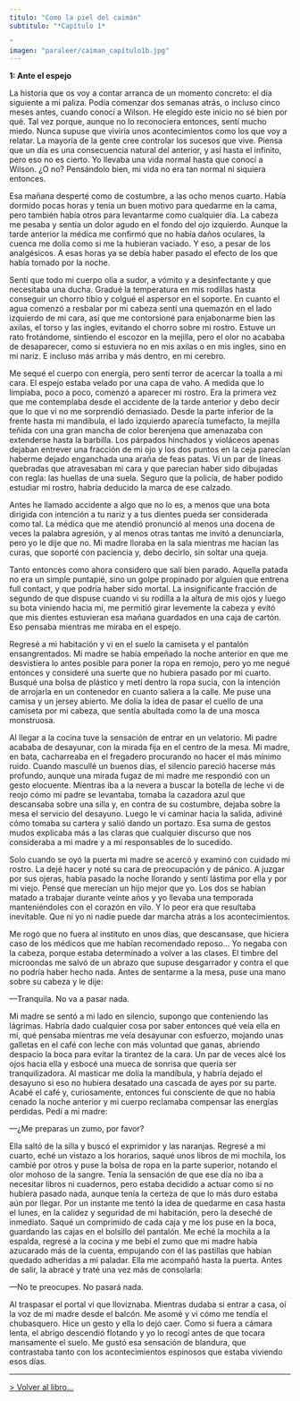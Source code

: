 ```yaml
---
titulo: "Como la piel del caimán"
subtitulo: "*Capítulo 1*"
imagen: "paraleer/caiman_capítulo1b.jpg"
---
```

 **1: Ante el espejo**

La historia que os voy a contar arranca de un momento concreto: el día siguiente a mi paliza. Podía comenzar dos semanas atrás, o incluso cinco meses antes, cuando conocí a Wilson. He elegido este inicio no sé bien por qué. Tal vez porque, aunque no lo reconociera entonces, sentí mucho miedo. Nunca supuse que viviría unos acontecimientos como los que voy a relatar. La mayoría de la gente cree controlar los sucesos que vive. Piensa que un día es una consecuencia natural del anterior, y así hasta el infinito, pero eso no es cierto. Yo llevaba una vida normal hasta que conocí a Wilson. ¿O no? Pensándolo bien, mi vida no era tan normal ni siquiera entonces.

Esa mañana desperté como de costumbre, a las ocho menos cuarto. Había dormido pocas horas y tenía un buen motivo para quedarme en la cama, pero también había otros para levantarme como cualquier día. La cabeza me pesaba y sentía un dolor agudo en el fondo del ojo izquierdo. Aunque la tarde anterior la médica me confirmó que no había daños oculares, la cuenca me dolía como si me la hubieran vaciado. Y eso, a pesar de los analgésicos. A esas horas ya se debía haber pasado el efecto de los que había tomado por la noche.

Sentí que todo mi cuerpo olía a sudor, a vómito y a desinfectante y que necesitaba una ducha. Gradué la temperatura en mis rodillas hasta conseguir un chorro tibio y colgué el aspersor en el soporte. En cuanto el agua comenzó a resbalar por mi cabeza sentí una quemazón en el lado izquierdo de mi cara, así que me contorsioné para enjabonarme bien las axilas, el torso y las ingles, evitando el chorro sobre mi rostro. Estuve un rato frotándome, sintiendo el escozor en la mejilla, pero el olor no acababa de desaparecer, como si estuviera no en mis axilas o en mis ingles, sino en mi nariz. E incluso más arriba y más dentro, en mi cerebro.

Me sequé el cuerpo con energía, pero sentí terror de acercar la toalla a mi cara. El espejo estaba velado por una capa de vaho. A medida que lo limpiaba, poco a poco, comenzó a aparecer mi rostro. Era la primera vez que me contemplaba desde el accidente de la tarde anterior y debo decir que lo que vi no me sorprendió demasiado. Desde la parte inferior de la frente hasta mi mandíbula, el lado izquierdo aparecía tumefacto, la mejilla teñida con una gran mancha de color berenjena que amenazaba con extenderse hasta la barbilla. Los párpados hinchados y violáceos apenas dejaban entrever una fracción de mi ojo y los dos puntos en la ceja parecían haberme dejado enganchada una araña de feas patas. Vi un par de líneas quebradas que atravesaban mi cara y que parecían haber sido dibujadas con regla: las huellas de una suela. Seguro que la policía, de haber podido estudiar mi rostro, habría deducido la marca de ese calzado.

Antes he llamado accidente a algo que no lo es, a menos que una bota dirigida con intención a tu nariz y a tus dientes pueda ser considerada como tal. La médica que me atendió pronunció al menos una docena de veces la palabra agresión, y al menos otras tantas me invitó a denunciarla, pero yo le dije que no. Mi madre lloraba en la sala mientras me hacían las curas, que soporté con paciencia y, debo decirlo, sin soltar una queja.

Tanto entonces como ahora considero que salí bien parado. Aquella patada no era un simple puntapié, sino un golpe propinado por alguien que entrena full contact, y que podría haber sido mortal. La insignificante fracción de segundo de que dispuse cuando vi su rodilla a la altura de mis ojos y luego su bota viniendo hacia mí, me permitió girar levemente la cabeza y evitó que mis dientes estuvieran esa mañana guardados en una caja de cartón. Eso pensaba mientras me miraba en el espejo.

Regresé a mi habitación y vi en el suelo la camiseta y el pantalón ensangrentados. Mi madre se había empeñado la noche anterior en que me desvistiera lo antes posible para poner la ropa en remojo, pero yo me negué entonces y consideré una suerte que no hubiera pasado por mi cuarto. Busqué una bolsa de plástico y metí dentro la ropa sucia, con la intención de arrojarla en un contenedor en cuanto saliera a la calle. Me puse una camisa y un jersey abierto. Me dolía la idea de pasar el cuello de una camiseta por mi cabeza, que sentía abultada como la de una mosca monstruosa.

Al llegar a la cocina tuve la sensación de entrar en un velatorio. Mi padre acababa de desayunar, con la mirada fija en el centro de la mesa. Mi madre, en bata, cacharreaba en el fregadero procurando no hacer el más mínimo ruido. Cuando mascullé un buenos días, el silencio pareció hacerse más profundo, aunque una mirada fugaz de mi madre me respondió con un gesto elocuente. Mientras iba a la nevera a buscar la botella de leche vi de reojo cómo mi padre se levantaba, tomaba la cazadora azul que descansaba sobre una silla y, en contra de su costumbre, dejaba sobre la mesa el servicio del desayuno. Luego le vi caminar hacia la salida, adiviné cómo tomaba su cartera y salió dando un portazo. Esa suma de gestos mudos explicaba más a las claras que cualquier discurso que nos consideraba a mi madre y a mí responsables de lo sucedido.

Solo cuando se oyó la puerta mi madre se acercó y examinó con cuidado mi rostro. La dejé hacer y noté su cara de preocupación y de pánico. A juzgar por sus ojeras, había pasado la noche llorando y sentí lástima por ella y por mi viejo. Pensé que merecían un hijo mejor que yo. Los dos se habían matado a trabajar durante veinte años y yo llevaba una temporada manteniéndoles con el corazón en vilo. Y lo peor era que resultaba inevitable. Que ni yo ni nadie puede dar marcha atrás a los acontecimientos.

Me rogó que no fuera al instituto en unos días, que descansase, que hiciera caso de los médicos que me habían recomendado reposo… Yo negaba con la cabeza, porque estaba determinado a volver a las clases. El timbre del microondas me salvó de un abrazo que supuse desgarrador y contra el que no podría haber hecho nada. Antes de sentarme a la mesa, puse una mano sobre su cabeza y le dije:

—Tranquila. No va a pasar nada.

Mi madre se sentó a mi lado en silencio, supongo que conteniendo las lágrimas. Habría dado cualquier cosa por saber entonces qué veía ella en mí, qué pensaba mientras me veía desayunar con esfuerzo, mojando unas galletas en el café con leche con más voluntad que ganas, abriendo despacio la boca para evitar la tirantez de la cara. Un par de veces alcé los ojos hacia ella y esbocé una mueca de sonrisa que quería ser tranquilizadora. Al masticar me dolía la mandíbula, y habría dejado el desayuno si eso no hubiera desatado una cascada de ayes por su parte. Acabé el café y, curiosamente, entonces fui consciente de que no había cenado la noche anterior y mi cuerpo reclamaba compensar las energías perdidas. Pedí a mi madre:

—¿Me preparas un zumo, por favor?

Ella saltó de la silla y buscó el exprimidor y las naranjas. Regresé a mi cuarto, eché un vistazo a los horarios, saqué unos libros de mi mochila, los cambié por otros y puse la bolsa de ropa en la parte superior, notando el olor mohoso de la sangre. Tenía la sensación de que ese día no iba a necesitar libros ni cuadernos, pero estaba decidido a actuar como si no hubiera pasado nada, aunque tenía la certeza de que lo más duro estaba aún por llegar. Por un instante me tentó la idea de quedarme en casa hasta el lunes, en la calidez y seguridad de mi habitación, pero la deseché de inmediato. Saqué un comprimido de cada caja y me los puse en la boca, guardando las cajas en el bolsillo del pantalón. Me eché la mochila a la espalda, regresé a la cocina y me bebí el zumo que mi madre había azucarado más de la cuenta, empujando con él las pastillas que habían quedado adheridas a mi paladar. Ella me acompañó hasta la puerta. Antes de salir, la abracé y traté una vez más de consolarla:

—No te preocupes. No pasará nada.

Al traspasar el portal vi que lloviznaba. Mientras dudaba si entrar a casa, oí la voz de mi madre desde el balcón. Me asomé y vi cómo me tendía el chubasquero. Hice un gesto y ella lo dejó caer. Como si fuera a cámara lenta, el abrigo descendió flotando y yo lo recogí antes de que tocara mansamente el suelo. Me gustó esa sensación de blandura, que contrastaba tanto con los acontecimientos espinosos que estaba viviendo esos días.

* * *

[> Volver al libro…](http://www.ricardogomez.com/ver/mislibros/caiman)

